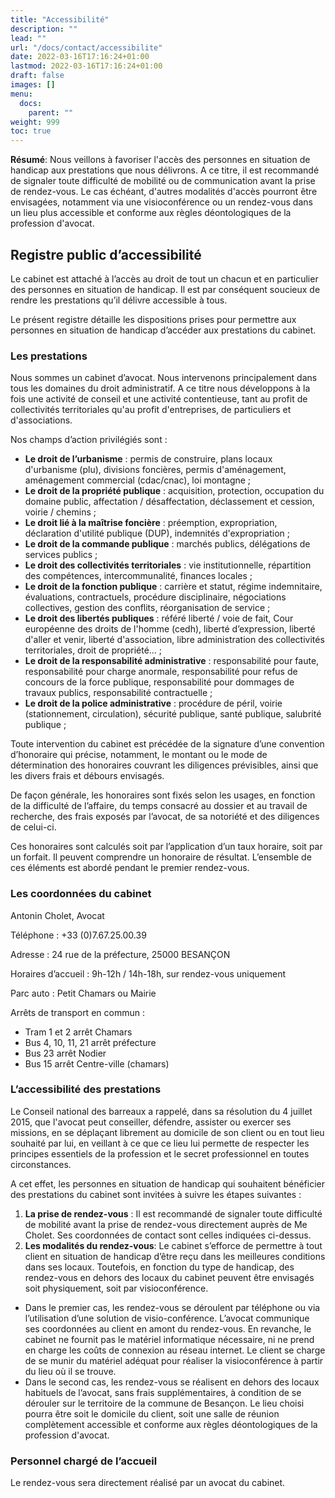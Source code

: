 ```yaml
---
title: "Accessibilité"
description: ""
lead: ""
url: "/docs/contact/accessibilite"
date: 2022-03-16T17:16:24+01:00
lastmod: 2022-03-16T17:16:24+01:00
draft: false
images: []
menu:
  docs:
    parent: ""
weight: 999
toc: true
---
```


__Résumé__: Nous veillons à favoriser l'accès des personnes en situation de handicap aux prestations que nous délivrons. A ce titre, il est  recommandé de signaler toute difficulté de mobilité ou de communication avant la prise de rendez-vous. Le cas échéant, d'autres modalités d'accès pourront être envisagées, notamment via une visioconférence ou un rendez-vous dans un lieu plus accessible et conforme aux règles déontologiques de la profession d'avocat.

## Registre public d’accessibilité

Le cabinet est attaché à l’accès au droit de tout un chacun et en particulier des personnes en situation de handicap. Il est par conséquent soucieux de rendre les prestations qu’il délivre accessible à tous.

Le présent registre détaille les dispositions prises pour permettre aux personnes en situation de handicap d’accéder aux prestations du cabinet.

### Les prestations

Nous sommes un cabinet d’avocat. Nous intervenons principalement dans tous les domaines du droit administratif. A ce titre nous développons à la fois une activité de conseil et une activité contentieuse, tant au profit de collectivités territoriales qu'au profit d'entreprises, de particuliers et d'associations.

Nos champs d’action privilégiés sont :
- __Le droit de l’urbanisme__ : permis de construire, plans locaux d'urbanisme (plu), divisions foncières, permis d'aménagement, aménagement commercial (cdac/cnac), loi montagne ;
- __Le droit de la propriété publique__ : acquisition, protection, occupation du domaine public, affectation / désaffectation, déclassement et cession, voirie / chemins ;
- __Le droit lié à la maîtrise foncière__ : préemption, expropriation, déclaration d'utilité publique (DUP), indemnités d'expropriation ;
- __Le droit de la commande publique__ : marchés publics, délégations de services publics ;
- __Le droit des collectivités territoriales__ : vie institutionnelle,  répartition des compétences, intercommunalité, finances locales ;
- __Le droit de la fonction publique__ : carrière et statut, régime indemnitaire, évaluations, contractuels, procédure disciplinaire, négociations collectives, gestion des conflits, réorganisation de service ;
- __Le droit des libertés publiques__ : référé liberté / voie de fait, Cour européenne des droits de l'homme (cedh), liberté d’expression, liberté d'aller et venir, liberté d'association, libre administration des collectivités territoriales, droit de propriété… ;
- __Le droit de la responsabilité administrative__ : responsabilité pour faute, responsabilité pour charge anormale, responsabilité pour refus de concours de la force publique, responsabilité pour dommages de travaux publics, responsabilité contractuelle ;
- __Le droit de la police administrative__ : procédure de péril, voirie (stationnement, circulation), sécurité publique, santé publique, salubrité publique ;

Toute intervention du cabinet est précédée de la signature d’une convention d’honoraire qui précise, notamment, le montant ou le mode de détermination des honoraires couvrant les diligences prévisibles, ainsi que les divers frais et débours envisagés.

De façon générale, les honoraires sont fixés selon les usages, en fonction de la difficulté de l’affaire, du temps consacré au dossier et au travail de recherche, des frais exposés par l’avocat, de sa notoriété et des diligences de celui-ci.

Ces honoraires sont calculés soit par l’application d’un taux horaire, soit par un forfait. Il peuvent comprendre un honoraire de résultat.
L’ensemble de ces éléments est abordé pendant le premier rendez-vous.

### Les coordonnées du cabinet

Antonin Cholet, Avocat

Téléphone : +33 (0)7.67.25.00.39

Adresse : 24 rue de la préfecture, 25000 BESANÇON

Horaires d’accueil : 9h-12h / 14h-18h, sur rendez-vous uniquement

Parc auto : Petit Chamars ou Mairie

Arrêts de transport en commun :
- Tram 1 et 2 arrêt Chamars
- Bus 4, 10, 11, 21 arrêt préfecture
- Bus 23 arrêt Nodier
- Bus 15 arrêt Centre-ville (chamars)

### L’accessibilité des prestations

Le Conseil national des barreaux a rappelé, dans sa résolution du 4 juillet 2015, que l'avocat peut conseiller, défendre, assister ou exercer ses missions, en se déplaçant librement au domicile de son client ou en tout lieu souhaité par lui, en veillant à ce que ce lieu lui permette de respecter les principes essentiels de la profession et le secret professionnel en toutes circonstances.

A cet effet, les personnes en situation de handicap qui souhaitent bénéficier des prestations du cabinet sont invitées à suivre les étapes suivantes :
1.  __La prise de rendez-vous__ : Il est  recommandé de signaler toute difficulté de mobilité avant la prise de rendez-vous directement auprès de Me Cholet. Ses coordonnées de contact sont celles indiquées ci-dessus.
2. __Les modalités du rendez-vous__: Le cabinet s’efforce de permettre à tout client en situation de handicap d’être reçu dans les meilleures conditions dans ses locaux. Toutefois, en fonction du type de handicap, des rendez-vous en dehors des locaux du cabinet peuvent être envisagés soit physiquement, soit par visioconférence.
  - Dans le premier cas, les rendez-vous se déroulent par téléphone ou via l’utilisation d’une solution de visio-conférence. L’avocat communique ses coordonnées au client en amont du rendez-vous. En revanche, le cabinet ne fournit pas le matériel informatique nécessaire, ni ne prend en charge les coûts de connexion au réseau internet. Le client se charge de se munir du matériel adéquat pour réaliser la visioconférence à partir du lieu où il se trouve.
  - Dans le second cas, les rendez-vous se réalisent en dehors des locaux habituels de l’avocat, sans frais supplémentaires, à condition de se dérouler sur le territoire de la commune de Besançon.
  Le lieu choisi pourra être soit le domicile du client, soit une salle de réunion complètement accessible et conforme aux règles déontologiques de la profession d'avocat.

### Personnel chargé de l’accueil

Le rendez-vous sera directement réalisé par un avocat du cabinet.

